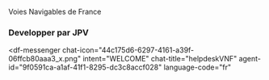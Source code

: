  Voies Navigables de France 

### Developper par JPV 


<script src="https://www.gstatic.com/dialogflow-console/fast/messenger/bootstrap.js?v=1"></script>
<df-messenger
  chat-icon="44c175d6-6297-4161-a39f-06ffcb80aaa3_x.png"
  intent="WELCOME"
  chat-title="helpdeskVNF"
  agent-id="9f0591ca-a1af-41f1-8295-dc3c8accf028"
  language-code="fr"
></df-messenger>

